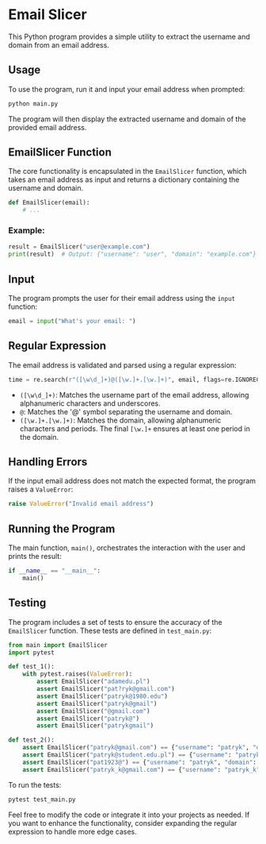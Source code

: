 # Email Slicer

This Python program provides a simple utility to extract the username and domain from an email address.

## Usage

To use the program, run it and input your email address when prompted:

```python
python main.py
```

The program will then display the extracted username and domain of the provided email address.

## EmailSlicer Function

The core functionality is encapsulated in the `EmailSlicer` function, which takes an email address as input and returns a dictionary containing the username and domain.

```python
def EmailSlicer(email):
    # ...
```

### Example:

```python
result = EmailSlicer("user@example.com")
print(result)  # Output: {"username": "user", "domain": "example.com"}
```

## Input

The program prompts the user for their email address using the `input` function:

```python
email = input("What's your email: ")
```

## Regular Expression

The email address is validated and parsed using a regular expression:

```python
time = re.search(r"([\w\d_]+)@([\w.]+.[\w.]+)", email, flags=re.IGNORECASE)
```

- `([\w\d_]+)`: Matches the username part of the email address, allowing alphanumeric characters and underscores.
- `@`: Matches the '@' symbol separating the username and domain.
- `([\w.]+.[\w.]+)`: Matches the domain, allowing alphanumeric characters and periods. The final `[\w.]+` ensures at least one period in the domain.

## Handling Errors

If the input email address does not match the expected format, the program raises a `ValueError`:

```python
raise ValueError("Invalid email address")
```

## Running the Program

The main function, `main()`, orchestrates the interaction with the user and prints the result:

```python
if __name__ == "__main__":
    main()
```

## Testing

The program includes a set of tests to ensure the accuracy of the `EmailSlicer` function. These tests are defined in `test_main.py`:

```python
from main import EmailSlicer
import pytest

def test_1():
    with pytest.raises(ValueError):
        assert EmailSlicer("adamedu.pl")
        assert EmailSlicer("pat?ryk@gmail.com")
        assert EmailSlicer("patryk@1980.edu")
        assert EmailSlicer("patryk@gmail")
        assert EmailSlicer("@gmail.com")
        assert EmailSlicer("patryk@")
        assert EmailSlicer("patrykgmail")

def test_2():
    assert EmailSlicer("patryk@gmail.com") == {"username": "patryk", "domain": "gmail.com"} 
    assert EmailSlicer("patryk@student.edu.pl") == {"username": "patryk", "domain": "student.edu.pl"} 
    assert EmailSlicer("pat1923@") == {"username": "patryk", "domain": "gmail.com"} 
    assert EmailSlicer("patryk_k@gmail.com") == {"username": "patryk_k", "domain": "gmail.com"}
```

To run the tests:

```bash
pytest test_main.py
```

Feel free to modify the code or integrate it into your projects as needed. If you want to enhance the functionality, consider expanding the regular expression to handle more edge cases.

